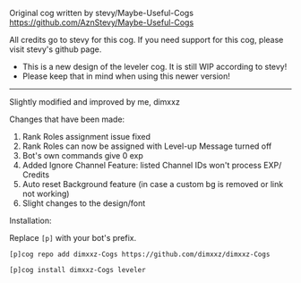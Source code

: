 Original cog written by stevy/Maybe-Useful-Cogs https://github.com/AznStevy/Maybe-Useful-Cogs

All credits go to stevy for this cog.
If you need support for this cog, please visit stevy's github page.

- This is a new design of the leveler cog. It is still WIP according to stevy!
- Please keep that in mind when using this newer version!

----------------------------------------------------------------------------------------------
Slightly modified and improved by me, dimxxz

Changes that have been made:
1. Rank Roles assignment issue fixed
2. Rank Roles can now be assigned with Level-up Message turned off
3. Bot's own commands give 0 exp
4. Added Ignore Channel Feature: listed Channel IDs won't process EXP/ Credits
5. Auto reset Background feature (in case a custom bg is removed or link not working)
6. Slight changes to the design/font


Installation:

Replace `[p]` with your bot's prefix.
```
[p]cog repo add dimxxz-Cogs https://github.com/dimxxz/dimxxz-Cogs
```
```
[p]cog install dimxxz-Cogs leveler
```
